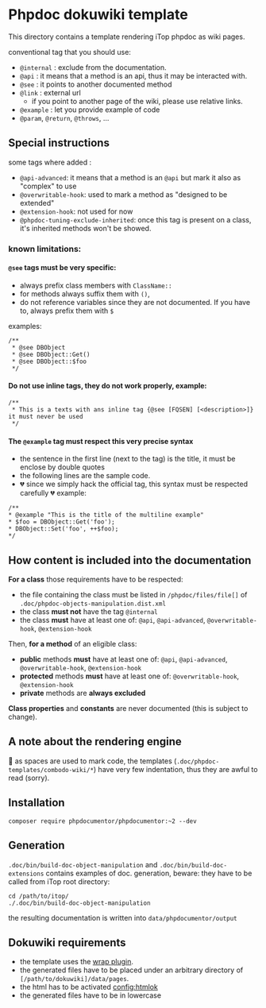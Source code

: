 # Phpdoc dokuwiki template
This directory contains a template rendering iTop phpdoc as wiki pages.


conventional tag that you should use:
 * `@internal` : exclude from the documentation.
 * `@api` : it means that a method is an api, thus it may be interacted with.
 * `@see` : it points to another documented method
 * `@link` : external url 
   * if you point to another page of the wiki, please use relative links.
 * `@example` : let you provide example of code
 * `@param`, `@return`, `@throws`, ... 


## Special instructions

some tags where added : 
 * `@api-advanced`: it means that a method is an `@api` but mark it also as "complex" to use
 * `@overwritable-hook`: used to mark a method as "designed to be extended"
 * `@extension-hook`: not used for now 
 * `@phpdoc-tuning-exclude-inherited`: once this tag is present on a class, it's inherited methods won't be showed.

 
### known limitations:
#### `@see` tags must be very specific: 
   * always prefix class members with `ClassName::` 
   * for methods always suffix them with `()`, 
   * do not reference variables since they are not documented. If you have to, always prefix them with `$`
 
examples: 
```
/** 
 * @see DBObject
 * @see DBObject::Get()
 * @see DBObject::$foo
 */
```   

#### Do not use inline tags, they do not work properly, example: 
```
/** 
 * This is a texts with ans inline tag {@see [FQSEN] [<description>]} it must never be used 
 */
```
   
#### The `@example` tag must respect this very precise syntax 
 * the sentence in the first line (next to the tag) is the title, it  must be enclose by double quotes 
 * the following lines are the sample code. 
 * 💔 since we simply hack the official tag, this syntax must be respected carefully 💔
example: 
```
/** 
* @example "This is the title of the multiline example"
* $foo = DBObject::Get('foo');
* DBObject::Set('foo', ++$foo);
*/
```  
    
## How content is included into the documentation

**For a class** those requirements have to be respected: 
 - the file containing the class must be listed in `/phpdoc/files/file[]` of  `.doc/phpdoc-objects-manipulation.dist.xml`
 - the class **must not** have the tag `@internal`
 - the class **must** have at least one of: `@api`, `@api-advanced`, `@overwritable-hook`, `@extension-hook` 

Then, **for a method** of an eligible class: 
 - **public** methods **must** have at least one of: `@api`, `@api-advanced`, `@overwritable-hook`, `@extension-hook` 
 - **protected** methods **must** have at least one of: `@overwritable-hook`, `@extension-hook` 
 - **private** methods are **always excluded** 

**Class properties** and **constants** are never documented (this is subject to change).




## A note about the rendering engine
  
:notebook: as spaces are used to mark code, the templates (`.doc/phpdoc-templates/combodo-wiki/*`) have very few indentation, thus they are awful to read (sorry).




## Installation
```
composer require phpdocumentor/phpdocumentor:~2 --dev
```

## Generation
`.doc/bin/build-doc-object-manipulation` and `.doc/bin/build-doc-extensions` contains examples of doc. generation, beware: they have to be called from iTop root directory:
```shell
cd /path/to/itop/
./.doc/bin/build-doc-object-manipulation
``` 

the resulting documentation is written into `data/phpdocumentor/output`


## Dokuwiki requirements
 * the template uses the [wrap plugin](https://www.dokuwiki.org/plugin:wrap).
 * the generated files have to be placed under an arbitrary directory of `[/path/to/dokuwiki]/data/pages`.
 * the html has to be activated [config:htmlok](https://www.dokuwiki.org/config:htmlok)
 * the generated files have to be in lowercase
 
